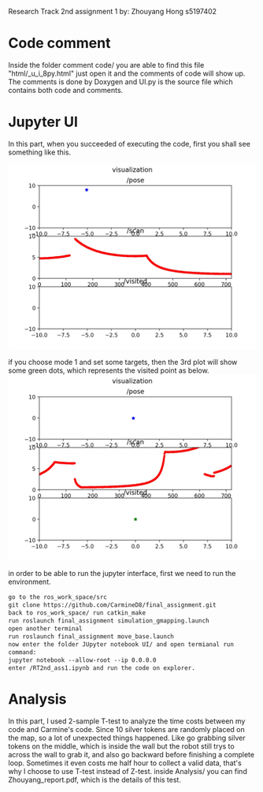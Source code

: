 Research Track 2nd assignment 1
by:
Zhouyang Hong
s5197402

# Code comment
Inside the folder comment code/ you are able to find this file "html/_u_i_8py.html" just open it and the comments of code will show up. The comments is done by Doxygen and UI.py is the source file which contains both code and comments.

# Jupyter UI
In this part, when you succeeded of executing the code, first you shall see something like this.

![](assets/16539867044355.jpg)

if you choose mode 1 and set some targets, then the 3rd plot will show some green dots, which represents the visited point as below.
![](assets/16539866058345.jpg)

in order to be able to run the jupyter interface, first we need to run the environment.
    
    go to the ros_work_space/src
    git clone https://github.com/CarmineD8/final_assignment.git
    back to ros_work_space/ run catkin_make
    run roslaunch final_assignment simulation_gmapping.launch 
    open another terminal
    run roslaunch final_assignment move_base.launch 
    now enter the folder JUpyter notebook UI/ and open termianal run command:   
    jupyter notebook --allow-root --ip 0.0.0.0 
    enter /RT2nd_ass1.ipynb and run the code on explorer.
    
    
# Analysis
   
   In this part, I used 2-sample T-test to analyze the time costs between my code and Carmine's code. Since 10 silver tokens are randomly placed on the map, so a lot of unexpected things happened. Like go grabbing silver tokens on the middle, which is inside the wall but the robot still trys to across the wall to grab it, and also go backward before finishing a complete loop. Sometimes it even costs me half hour to collect a valid data, that's why I choose to use T-test instead of Z-test.
    inside Analysis/ you can find Zhouyang_report.pdf, which is the details of this test.
    
    
    
